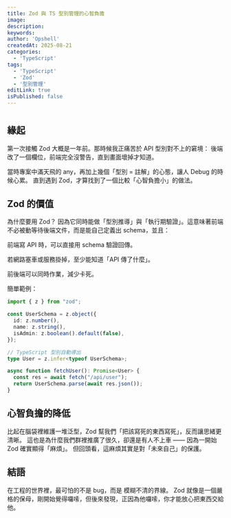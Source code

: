 ```yaml
---
title: Zod 與 TS 型別管理的心智負擔
image:
description:
keywords:
author: 'Opshell'
createdAt: 2025-08-21
categories:
  - 'TypeScript'
tags:
  - 'TypeScript'
  - 'Zod'
  - '型別管理'
editLink: true
isPublished: false
---
```


#
## 緣起

第一次接觸 Zod 大概是一年前。那時候我正痛苦於 API 型別對不上的窘境：
後端改了一個欄位，前端完全沒警告，直到畫面壞掉才知道。

當時專案中滿天飛的 any，再加上幾個「型別 = 註解」的心態，讓人 Debug 的時候心累。
直到遇到 Zod，才算找到了一個比較「心智負擔小」的做法。

## Zod 的價值

為什麼要用 Zod？
因為它同時能做「型別推導」與「執行期驗證」。這意味著前端不必被動等待後端文件，而是能自己定義出 schema，並且：

前端寫 API 時，可以直接用 schema 驗證回傳。

若網路塞車或服務掛掉，至少能知道「API 傳了什麼」。

前後端可以同時作業，減少卡死。

簡單範例：
```ts
import { z } from "zod";

const UserSchema = z.object({
  id: z.number(),
  name: z.string(),
  isAdmin: z.boolean().default(false),
});

// TypeScript 型別自動導出
type User = z.infer<typeof UserSchema>;

async function fetchUser(): Promise<User> {
  const res = await fetch("/api/user");
  return UserSchema.parse(await res.json());
}
```
## 心智負擔的降低

比起在腦袋裡維護一堆泛型，Zod 幫我們「把該寫死的東西寫死」，反而讓思緒更清晰。
這也是為什麼我們群裡推廣了很久，卻還是有人不上車 —— 因為一開始 Zod 確實顯得「麻煩」。
但回頭看，這麻煩其實是對「未來自己」的保護。

## 結語

在工程的世界裡，最可怕的不是 bug，而是 模糊不清的界線。
Zod 就像是一個嚴格的保母，剛開始覺得囉嗦，但後來發現，正因為他囉嗦，你才能放心把東西交給他。
